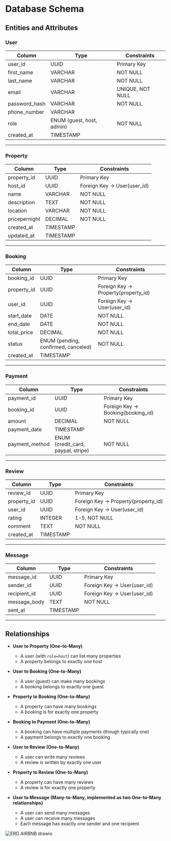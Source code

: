 # Database Schema

## Entities and Attributes

### User

| Column        | Type                        | Constraints                          |
|---------------|-----------------------------|--------------------------------------|
| user_id       | UUID                        | Primary Key                          |
| first_name    | VARCHAR                     | NOT NULL                             |
| last_name     | VARCHAR                     | NOT NULL                             |
| email         | VARCHAR                     | UNIQUE, NOT NULL                     |
| password_hash | VARCHAR                     | NOT NULL                             |
| phone_number  | VARCHAR                     |                                      |
| role          | ENUM (guest, host, admin)   | NOT NULL                             |
| created_at    | TIMESTAMP                   |                                      |

---

### Property

| Column        | Type    | Constraints                    |
|---------------|---------|--------------------------------|
| property_id   | UUID    | Primary Key                    |
| host_id       | UUID    | Foreign Key → User(user_id)    |
| name          | VARCHAR | NOT NULL                       |
| description   | TEXT    | NOT NULL                       |
| location      | VARCHAR | NOT NULL                       |
| pricepernight | DECIMAL | NOT NULL                       |
| created_at    | TIMESTAMP |                              |
| updated_at    | TIMESTAMP |                              |

---

### Booking

| Column      | Type    | Constraints                          |
|-------------|---------|--------------------------------------|
| booking_id  | UUID    | Primary Key                          |
| property_id | UUID    | Foreign Key → Property(property_id)  |
| user_id     | UUID    | Foreign Key → User(user_id)          |
| start_date  | DATE    | NOT NULL                             |
| end_date    | DATE    | NOT NULL                             |
| total_price | DECIMAL | NOT NULL                             |
| status      | ENUM (pending, confirmed, canceled) | NOT NULL |
| created_at  | TIMESTAMP |                                    |

---

### Payment

| Column        | Type    | Constraints                          |
|---------------|---------|--------------------------------------|
| payment_id    | UUID    | Primary Key                          |
| booking_id    | UUID    | Foreign Key → Booking(booking_id)    |
| amount        | DECIMAL | NOT NULL                             |
| payment_date  | TIMESTAMP |                                    |
| payment_method| ENUM (credit_card, paypal, stripe) | NOT NULL |

---

### Review

| Column      | Type    | Constraints                          |
|-------------|---------|--------------------------------------|
| review_id   | UUID    | Primary Key                          |
| property_id | UUID    | Foreign Key → Property(property_id)  |
| user_id     | UUID    | Foreign Key → User(user_id)          |
| rating      | INTEGER | 1-5, NOT NULL                        |
| comment     | TEXT    | NOT NULL                             |
| created_at  | TIMESTAMP |                                    |

---

### Message

| Column       | Type    | Constraints                      |
|--------------|---------|----------------------------------|
| message_id   | UUID    | Primary Key                      |
| sender_id    | UUID    | Foreign Key → User(user_id)      |
| recipient_id | UUID    | Foreign Key → User(user_id)      |
| message_body | TEXT    | NOT NULL                         |
| sent_at      | TIMESTAMP |                                |

---

## Relationships

- **User to Property (One-to-Many)**  
  - A user (with `role=host`) can list many properties  
  - A property belongs to exactly one host

- **User to Booking (One-to-Many)**  
  - A user (guest) can make many bookings  
  - A booking belongs to exactly one guest

- **Property to Booking (One-to-Many)**  
  - A property can have many bookings  
  - A booking is for exactly one property

- **Booking to Payment (One-to-Many)**  
  - A booking can have multiple payments (though typically one)  
  - A payment belongs to exactly one booking

- **User to Review (One-to-Many)**  
  - A user can write many reviews  
  - A review is written by exactly one user

- **Property to Review (One-to-Many)**  
  - A property can have many reviews  
  - A review is for exactly one property

- **User to Message (Many-to-Many, implemented as two One-to-Many relationships)**  
  - A user can send many messages  
  - A user can receive many messages  
  - Each message has exactly one sender and one recipient


![ERD AIRBNB drawio](https://github.com/user-attachments/assets/ceff1cb9-6d51-4d0c-8086-31f94a2adf80)
